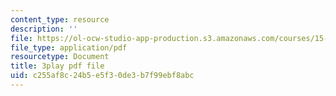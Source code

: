 ```yaml
---
content_type: resource
description: ''
file: https://ol-ocw-studio-app-production.s3.amazonaws.com/courses/15-071-the-analytics-edge-spring-2017/c255af8c24b5e5f30de3b7f99ebf8abc_vsAzc7GvQSs.pdf
file_type: application/pdf
resourcetype: Document
title: 3play pdf file
uid: c255af8c-24b5-e5f3-0de3-b7f99ebf8abc
---
```

